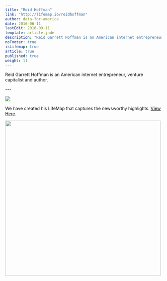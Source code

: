 ```yaml
---
title: "Reid Hoffman"
link: "http://lifemap.io/reidhoffman"
author: data-for-america
date: 2016-06-11
lastEdit: 2016-09-11
template: article.jade
description: "Reid Garrett Hoffman is an American internet entrepreneur, venture capitalist and author."
noFooter: true
isLifemap: true
article: true
published: true
weight: 11
---
```


<p>
  Reid Garrett Hoffman is an American internet entrepreneur, venture capitalist and author.
</p>
---
<p>
<img class="ui medium image" style="margin: 0 auto;" src="http://lifemap.io/img/reidhoffman.gif" />
</p>
<p>
   We have created his LifeMap that captures the newsworthy highlights. <a href="http://lifemap.io/reidhoffman/" target="_blank">View Here</a>.
</p>
<a href="http://lifemap.io/reidhoffman/" target="_blank">
<img class="ui medium image" style="width:500px; margin: 0 auto;" src="/img/lifemap/reidhoffman.jpg" />
</a>
